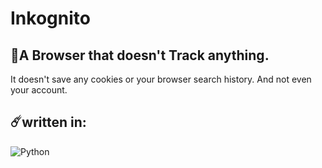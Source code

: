 # Inkognito

## 🚀A Browser that doesn't Track anything.

It doesn't save any cookies or your browser search history. And not even your account.

## ☄️written in:
![Python](https://img.shields.io/badge/Python-3776AB.svg?style=for-the-badge&logo=Python&logoColor=white)


